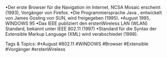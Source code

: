 •Der erste Browser für die Navigation im Internet, NCSA Mosaic erscheint (1993), Vorgänger von Firefox.
•Die Programmiersprache Java , entwickelt von James Gosling von SUN, wird freigegeben (1995).
•August 1995, WINDOWS 95
•Das IEEE publiziert den erstenWireless LAN (WLAN) Standard, bekannt unter IEEE 802.11 (1997)
•Standard für die Syntax der Extensible Markup Language (XML) wird verabschiedet (1998).

   Tags & Topics:
   #•August
   #802.11
   #WINDOWS
   #Browser
   #Extensible
   #Vorgänger
   #erstenWireless